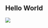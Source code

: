 ## Hello World

<p><img align="center"
    src="https://github-readme-stats.vercel.app/api/top-langs?username=FaidonVerras&show_icons=true&locale=en&bg_color=0d1117&text_color=ffffff&layout=compact"
    bg_color=#808080/></p>
